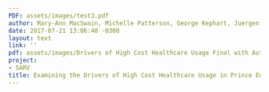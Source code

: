 ```yaml
---
PDF: assets/images/test3.pdf
author: Mary-Ann MacSwain, Michelle Patterson, George Kephart, Juergen Krause
date: 2017-07-21 13:06:40 -0300
layout: text
link: ''
pdf: assets/images/Drivers of High Cost Healthcare Usage Final with Authors.pdf
project:
- SARV
title: Examining the Drivers of High Cost Healthcare Usage in Prince Edward Island
---
```

